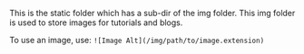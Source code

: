 This is the static folder which has a sub-dir of the img folder. This img folder is used to store images for tutorials and blogs.

To use an image, use: `![Image Alt](/img/path/to/image.extension)`
